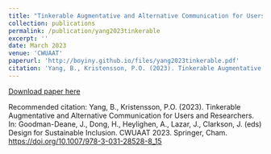 ```yaml
---
title: "Tinkerable Augmentative and Alternative Communication for Users and Researchers"
collection: publications
permalink: /publication/yang2023tinkerable
excerpt: ''
date: March 2023
venue: 'CWUAAT'
paperurl: 'http://boyiny.github.io/files/yang2023tinkerable.pdf'
citation: 'Yang, B., Kristensson, P.O. (2023). Tinkerable Augmentative and Alternative Communication for Users and Researchers. In: Goodman-Deane, J., Dong, H., Heylighen, A., Lazar, J., Clarkson, J. (eds) Design for Sustainable Inclusion. CWUAAT 2023. Springer, Cham. https://doi.org/10.1007/978-3-031-28528-8_15'
---
```



[Download paper here](http://boyiny.github.io/files/neussl2019techbuddies.pdf)

Recommended citation: Yang, B., Kristensson, P.O. (2023). Tinkerable Augmentative and Alternative Communication for Users and Researchers. In: Goodman-Deane, J., Dong, H., Heylighen, A., Lazar, J., Clarkson, J. (eds) Design for Sustainable Inclusion. CWUAAT 2023. Springer, Cham. https://doi.org/10.1007/978-3-031-28528-8_15
